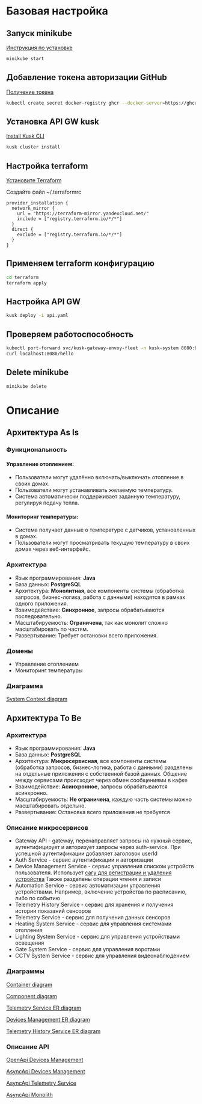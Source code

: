 # Базовая настройка

## Запуск minikube

[Инструкция по установке](https://minikube.sigs.k8s.io/docs/start/)

```bash
minikube start
```


## Добавление токена авторизации GitHub

[Получение токена](https://github.com/settings/tokens/new)

```bash
kubectl create secret docker-registry ghcr --docker-server=https://ghcr.io --docker-username=<github_username> --docker-password=<github_token> -n default
```


## Установка API GW kusk

[Install Kusk CLI](https://docs.kusk.io/getting-started/install-kusk-cli)

```bash
kusk cluster install
```


## Настройка terraform

[Установите Terraform](https://yandex.cloud/ru/docs/tutorials/infrastructure-management/terraform-quickstart#install-terraform)


Создайте файл ~/.terraformrc

```hcl
provider_installation {
  network_mirror {
    url = "https://terraform-mirror.yandexcloud.net/"
    include = ["registry.terraform.io/*/*"]
  }
  direct {
    exclude = ["registry.terraform.io/*/*"]
  }
}
```

## Применяем terraform конфигурацию 

```bash
cd terraform
terraform apply
```

## Настройка API GW

```bash
kusk deploy -i api.yaml
```

## Проверяем работоспособность

```bash
kubectl port-forward svc/kusk-gateway-envoy-fleet -n kusk-system 8080:80
curl localhost:8080/hello
```


## Delete minikube

```bash
minikube delete
```

# Описание
## Архитектура As Is
### Функциональность
#### Управление отоплением:

* Пользователи могут удалённо включать/выключать отопление в своих домах.
* Пользователи могут устанавливать желаемую температуру.
* Система автоматически поддерживает заданную температуру, регулируя подачу тепла.
#### Мониторинг температуры:
* Система получает данные о температуре с датчиков, установленных в домах.
* Пользователи могут просматривать текущую температуру в своих домах через веб-интерфейс.

### Архитектура
* Язык программирования: **Java**
* База данных: **PostgreSQL**
* Архитектура: **Монолитная**, все компоненты системы (обработка запросов, бизнес-логика, работа с данными) находятся в рамках одного приложения.
* Взаимодействие: **Синхронное**, запросы обрабатываются последовательно.
* Масштабируемость: **Ограничена**, так как монолит сложно масштабировать по частям.
* Развертывание: Требует остановки всего приложения.
### Домены
* Управление отоплением
* Мониторинг температуры
### Диаграмма
[System Context diagram](./diagrams/Monolith_Context.puml)

## Архитектура To Be
### Архитектура
* Язык программирования: **Java**
* База данных: **PostgreSQL**
* Архитектура: **Микросервисная**, все компоненты системы (обработка запросов, бизнес-логика, работа с данными) разделены на отдельные приложения с собственной базой данных. 
Общение между сервисами происходит через обмен сообщениями в кафке
* Взаимодействие: **Асинхронное**, запросы обрабатываются асинхронно.
* Масштабируемость: **Не ограничена**, каждую часть системы можно масштабировать отдельно.
* Развертывание: Остановка всего приложения не требуется
### Описание микросервисов
* Gateway API - gateway, перенаправляет запросы на нужный сервис, аутентифицирует и авторизует запросы через auth-service. При успешной аутентификации добавляет заголовок userId
* Auth Service - сервис аутентификации и авторизации
* Device Management Service - сервис управления списком устройств пользователя. Использует [сагу для регистрации и удаления устройства](./smart-home-devices-management/src/main/java/ru/yandex/practicum/smarthome/devicesmanagement/out/messaging/DeviceSagas.java) Также разделены операции чтения и записи
* Automation Service - сервис автоматизации управления устройствами. Например, включение устройства по расписанию, либо по событию
* Telemetry History Service - сервис для хранения и получения истории показаний сенсоров
* Telemetry Service - сервис для получения данных сенсоров
* Heating System Service - сервис для управления системами отопления
* Lighting System Service - сервис для управления устройствами освещения
* Gate System Service - сервис для управления воротами
* CCTV System Service - сервис для управления видеонаблюдением

### Диаграммы
[Container diagram](./diagrams/Microservices_Container.puml)

[Component diagram](./diagrams/Microservices_Component.puml)

[Telemetry Service ER diagram](./diagrams/Microservices_Telemetry_ER.puml)

[Devices Management ER diagram](./diagrams/Microservices_Devices_Management_ER.puml)

[Telemetry History Service ER diagram](./diagrams/Microservices_Telemetry_History_ER.puml)

### Описание API
[OpenApi Devices Management](./api/devices-management-openapi.yaml)

[AsyncApi Devices Management](./api/devices-management-asyncapi.yaml)

[AsyncApi Telemetry Service](./api/telemetry-service-asyncapi.yaml)

[AsyncApi Monolith](./api/monolith-asyncapi.yaml)